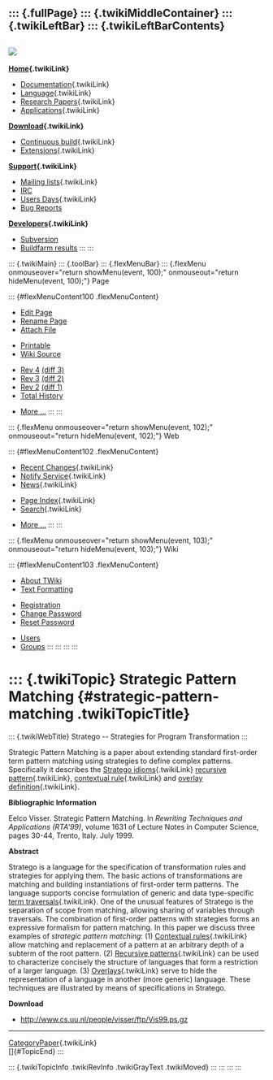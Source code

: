 ::: {.fullPage}
::: {.twikiMiddleContainer}
::: {.twikiLeftBar}
::: {.twikiLeftBarContents}
  ----------------------------------------------------------------------------------
  [![](../pub/Stratego/StrategoLogo/StrategoLogoTextlessWhite-100px.png)](WebHome)
  ----------------------------------------------------------------------------------

**[Home](WebHome){.twikiLink}**

-   [Documentation](StrategoDocumentation){.twikiLink}
-   [Language](StrategoLanguage){.twikiLink}
-   [Research Papers](StrategoPublications){.twikiLink}
-   [Applications](StrategoApplication){.twikiLink}

**[Download](StrategoDownload){.twikiLink}**

-   [Continuous build](ContinuousBuild){.twikiLink}
-   [Extensions](AdditionalPackageDownload){.twikiLink}

**[Support](StrategoSupport){.twikiLink}**

-   [Mailing lists](MailingList){.twikiLink}
-   [IRC](irc://irc.freenode.net/#stratego)
-   [Users Days](StrategoUsersDay){.twikiLink}
-   [Bug Reports](http://yellowgrass.org/project/StrategoXT)

**[Developers](StrategoDev){.twikiLink}**

-   [Subversion](https://svn.strategoxt.org/repos/StrategoXT/strategoxt/trunk)
-   [Buildfarm
    results](http://hydra.nixos.org/jobset/strategoxt/strategoxt-release/all)
:::
:::

::: {.twikiMain}
::: {.toolBar}
::: {.flexMenuBar}
::: {.flexMenu onmouseover="return showMenu(event, 100);" onmouseout="return hideMenu(event, 100);"}
Page

::: {#flexMenuContent100 .flexMenuContent}
-   [Edit
    Page](http://www.program-transformation.org/edit/Stratego/StrategicPatternMatching?t=1536825424)
-   [Rename
    Page](http://www.program-transformation.org/rename/Stratego/StrategicPatternMatching)
-   [Attach
    File](http://www.program-transformation.org/attach/Stratego/StrategicPatternMatching)

<!-- -->

-   [Printable](http://www.program-transformation.org/view/Stratego/StrategicPatternMatching?skin=print.pattern)
-   [Wiki
    Source](http://www.program-transformation.org/view/Stratego/StrategicPatternMatching?skin=text&raw=on&contenttype=text/plain)

<!-- -->

-   [Rev
    4](http://www.program-transformation.org/view/Stratego/StrategicPatternMatching?rev=1.4)
    [(diff 3)](http://www.program-transformation.org/rdiff/Stratego/StrategicPatternMatching?rev1=1.4&rev2=1.3)
-   [Rev
    3](http://www.program-transformation.org/view/Stratego/StrategicPatternMatching?rev=1.3)
    [(diff 2)](http://www.program-transformation.org/rdiff/Stratego/StrategicPatternMatching?rev1=1.3&rev2=1.2)
-   [Rev
    2](http://www.program-transformation.org/view/Stratego/StrategicPatternMatching?rev=1.2)
    [(diff 1)](http://www.program-transformation.org/rdiff/Stratego/StrategicPatternMatching?rev1=1.2&rev2=1.1)
-   [Total
    History](http://www.program-transformation.org/rdiff/Stratego/StrategicPatternMatching)

<!-- -->

-   [More
    \...](http://www.program-transformation.org/oops/Stratego/StrategicPatternMatching?template=oopsmore&param1=1.4&param2=1.4)
:::
:::

::: {.flexMenu onmouseover="return showMenu(event, 102);" onmouseout="return hideMenu(event, 102);"}
Web

::: {#flexMenuContent102 .flexMenuContent}
-   [Recent Changes](WebChanges){.twikiLink}
-   [Notify Service](WebNotify){.twikiLink}
-   [News](WebNews){.twikiLink}

<!-- -->

-   [Page Index](WebIndex){.twikiLink}
-   [Search](WebSearch){.twikiLink}

<!-- -->

-   [More
    \...](http://www.program-transformation.org/oops/Stratego/StrategicPatternMatching?template=oopsmore&param1=1.4&param2=1.4)
:::
:::

::: {.flexMenu onmouseover="return showMenu(event, 103);" onmouseout="return hideMenu(event, 103);"}
Wiki

::: {#flexMenuContent103 .flexMenuContent}
-   [About
    TWiki](http://www.program-transformation.org/view/TWiki/WebHome)
-   [Text
    Formatting](http://www.program-transformation.org/view/TWiki/TextFormattingRules)

<!-- -->

-   [Registration](http://www.program-transformation.org/view/TWiki/TWikiRegistration)
-   [Change
    Password](http://www.program-transformation.org/view/TWiki/ChangePassword)
-   [Reset
    Password](http://www.program-transformation.org/view/TWiki/ResetPassword)

<!-- -->

-   [Users](http://www.program-transformation.org/view/Main/TWikiUsers)
-   [Groups](http://www.program-transformation.org/view/Main/TWikiGroups)
:::
:::
:::
:::

::: {.twikiTopic}
Strategic Pattern Matching {#strategic-pattern-matching .twikiTopicTitle}
==========================

::: {.twikiWebTitle}
Stratego \-- Strategies for Program Transformation
:::

Strategic Pattern Matching is a paper about extending standard
first-order term pattern matching using strategies to define complex
patterns. Specifically it describes the [Stratego
idioms](StrategoIdiom){.twikiLink} [recursive
pattern](RecursivePattern){.twikiLink}, [contextual
rule](ContextualRule){.twikiLink} and [overlay
definition](OverlayDefinition){.twikiLink}.

**Bibliographic Information**

Eelco Visser. Strategic Pattern Matching. In *Rewriting Techniques and
Applications (RTA\'99)*, volume 1631 of Lecture Notes in Computer
Science, pages 30-44, Trento, Italy. July 1999.

**Abstract**

Stratego is a language for the specification of transformation rules and
strategies for applying them. The basic actions of transformations are
matching and building instantiations of first-order term patterns. The
language supports concise formulation of generic and data type-specific
[term traversals](TermTraversal){.twikiLink}. One of the unusual
features of Stratego is the separation of scope from matching, allowing
sharing of variables through traversals. The combination of first-order
patterns with strategies forms an expressive formalism for pattern
matching. In this paper we discuss three examples of *strategic pattern
matching*: (1) [Contextual rules](ContextualRule){.twikiLink} allow
matching and replacement of a pattern at an arbitrary depth of a subterm
of the root pattern. (2) [Recursive
patterns](RecursivePattern){.twikiLink} can be used to characterize
concisely the structure of languages that form a restriction of a larger
language. (3) [Overlays](OverlayDefinition){.twikiLink} serve to hide
the representation of a language in another (more generic) language.
These techniques are illustrated by means of specifications in Stratego.

**Download**

-   <http://www.cs.uu.nl/people/visser/ftp/Vis99.ps.gz>

------------------------------------------------------------------------

[CategoryPaper](../Transform/CategoryPaper){.twikiLink}\
[]{#TopicEnd}
:::

::: {.twikiTopicInfo .twikiRevInfo .twikiGrayText .twikiMoved}
:::
:::
:::
:::
